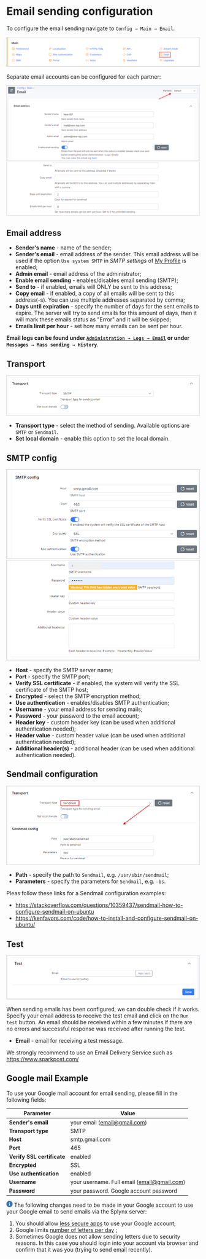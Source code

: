 Email sending configuration
============

To configure the email sending navigate to `Config → Main → Email`.

![](icon.png)

Separate email accounts can be configured for each partner:

![](email_address.png)
![](email_address2.png)

## Email address
* **Sender's name** - name of the sender;
* **Sender's email** - email address of the sender. This email address will be used if the option `Use system SMTP` in *SMTP settings* of [My Profile](my_profile/imap/imap.md) is enabled;
* **Admin email** - email address of the administrator;
* **Enable email sending** - enables/disables email sending (SMTP);
* **Send to** - if enabled, emails will ONLY be sent to this address;
* **Copy email** - if enabled, a copy of all emails will be sent to this address(-s). You can use multiple addresses separated by comma;
* **Days until expiration** - specify the number of days for the sent emails to expire. The server will try to send emails for this amount of days, then it will mark these emails status as "Error" and it will be skipped;
* **Emails limit per hour** - set how many emails can be sent per hour.


**Email logs can be found under [`Administration → Logs → Email`](administration/logs/email/email.md) or under `Messages → Mass sending → History`**.

## Transport

![](smtp.png)

* **Transport type** - select the method of sending. Available options are `SMTP` or `Sendmail`.
* **Set local domain** - enable this option to set the local domain.


## SMTP config

![SMTP config](smtp_config.png)
![SMTP config](smtp_config2.png)

* **Host** - specify the SMTP server name;
* **Port** - specify the SMTP port;
* **Verify SSL certificate** - if enabled, the system will verify the SSL certificate of the SMTP host;
* **Encrypted** - select the SMTP encryption method;
* **Use authentication** - enables/disables SMTP authentication;
* **Username** - your email address for sending mails;
* **Password** - your password to the email account;
* **Header key** - custom header key (can be used when additional authentication needed);
* **Header value** - custom header value (can be used when additional authentication needed);
* **Additional header(s)** - additional header (can be used when additional authentication needed).  

## Sendmail configuration

![](sendmail.png)

* **Path** - specify the path to `Sendmail`, e.g. `/usr/sbin/sendmail`;
* **Parameters** - specify the parameters for `Sendmail`, e.g. `-bs`.

Pleas follow these links for a Sendmail configuration examples:
- https://stackoverflow.com/questions/10359437/sendmail-how-to-configure-sendmail-on-ubuntu
- https://kenfavors.com/code/how-to-install-and-configure-sendmail-on-ubuntu/

## Test

![](test.png)

When sending emails has been configured, we can double check if it works. Specify your email address to receive the test email and click on the `Run test` button. An email should be received within a few minutes if there are no errors and successful response was received after running the test.

* **Email**  - email for receiving a test message.

We strongly recommend to use an Email Delivery Service such as https://www.sparkpost.com/  

## Google mail Example
To use your Google mail account for email sending, please fill in the following fields:

Parameter|Value
---|---
**Sender's email** | your email (email@gmail.com)
**Transport type** | SMTP
**Host** | smtp.gmail.com
**Port** | 465
**Verify SSL certificate** | enabled
**Encrypted** | SSL
**Use authentication** | enabled
**Username** | your username. Full email (email@gmail.com)
**Password** | your password. Google account password

<icon class="image-icon">![](note.png)</icon> The following changes need to be made in your Google account to use your Google email to send emails via the Splynx server:  
1. You should allow [less secure apps](https://support.google.com/accounts/answer/6010255) to use your Google account;
2. Google limits [number of letters per day](https://support.google.com/a/answer/166852?hl=en) ;
3. Sometimes Google does not allow sending letters due to security reasons. In this case you should login into your account via browser and confirm that it was you (trying to send email recently).
